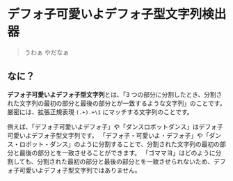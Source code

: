 # デフォ子可愛いよデフォ子型文字列検出器

> うわぁ やだなぁ

## なに？

**デフォ子可愛いよデフォ子型文字列**とは、「3 つの部分に分割したとき、分割された文字列の最初の部分と最後の部分とが一致するような文字列」のことです。
厳密には、拡張正規表現 `(.+).+\1` にマッチする文字列のことです。

例えば、「デフォ子可愛いよデフォ子」や「ダンスロボットダンス」はデフォ子可愛いよデフォ子型文字列です。
「デフォ子・可愛いよ・デフォ子」や「ダンス・ロボット・ダンス」のように分割することで、分割された文字列の最初の部分と最後の部分とを一致させることができます。
「ゴママヨ」はどのように分割しても、分割された最初の部分と最後の部分とを一致させられないため、デフォ子可愛いよデフォ子型文字列ではありません。
